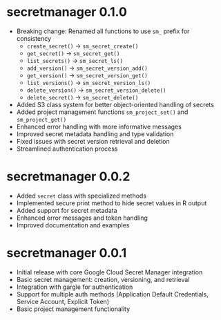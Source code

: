# secretmanager 0.1.0

* Breaking change: Renamed all functions to use `sm_` prefix for consistency
  * `create_secret()` → `sm_secret_create()`
  * `get_secret()` → `sm_secret_get()`
  * `list_secrets()` → `sm_secret_ls()`
  * `add_version()` → `sm_secret_version_add()`
  * `get_version()` → `sm_secret_version_get()`
  * `list_versions()` → `sm_secret_version_ls()`
  * `delete_version()` → `sm_secret_version_delete()`
  * `delete_secret()` → `sm_secret_delete()`
* Added S3 class system for better object-oriented handling of secrets
* Added project management functions `sm_project_set()` and `sm_project_get()`
* Enhanced error handling with more informative messages
* Improved secret metadata handling and type validation
* Fixed issues with secret version retrieval and deletion
* Streamlined authentication process

# secretmanager 0.0.2

* Added `secret` class with specialized methods
* Implemented secure print method to hide secret values in R output
* Added support for secret metadata
* Enhanced error messages and token handling
* Improved documentation and examples

# secretmanager 0.0.1

* Initial release with core Google Cloud Secret Manager integration
* Basic secret management: creation, versioning, and retrieval
* Integration with gargle for authentication
* Support for multiple auth methods (Application Default Credentials, Service Account, Explicit Token)
* Basic project management functionality
